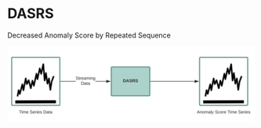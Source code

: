 # DASRS
Decreased Anomaly Score by Repeated Sequence

![alt text](doc/img/dasrs.png "Decreased Anomaly Score by Repeated Sequence")
